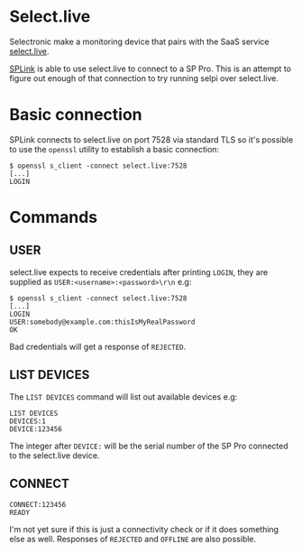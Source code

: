 # Select.live

Selectronic make a monitoring device that pairs with the SaaS service [select.live](https://select.live/).

[SPLink](http://www.selectronic.com.au/sppro/splink.htm) is able to use select.live to connect to a SP Pro. This is an attempt to figure out enough of that connection to try running selpi over select.live.

# Basic connection

SPLink connects to select.live on port 7528 via standard TLS so it's possible to use the `openssl` utility to establish a basic connection:

```
$ openssl s_client -connect select.live:7528
[...]
LOGIN
```

# Commands

## USER

select.live expects to receive credentials after printing `LOGIN`, they are supplied as `USER:<username>:<password>\r\n` e.g:

```
$ openssl s_client -connect select.live:7528
[...]
LOGIN
USER:somebody@example.com:thisIsMyRealPassword
OK
```

Bad credentials will get a response of `REJECTED`.

## LIST DEVICES

The `LIST DEVICES` command will list out available devices e.g:

```
LIST DEVICES
DEVICES:1
DEVICE:123456
```

The integer after `DEVICE:` will be the serial number of the SP Pro connected to the select.live device.

## CONNECT

```
CONNECT:123456
READY
```

I'm not yet sure if this is just a connectivity check or if it does something else as well. Responses of `REJECTED` and `OFFLINE` are also possible.
